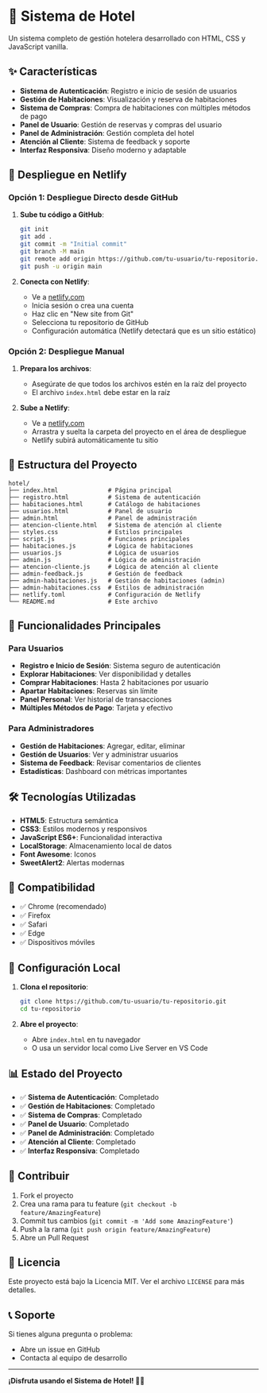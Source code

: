 # 🏨 Sistema de Hotel

Un sistema completo de gestión hotelera desarrollado con HTML, CSS y JavaScript vanilla.

## ✨ Características

- **Sistema de Autenticación**: Registro e inicio de sesión de usuarios
- **Gestión de Habitaciones**: Visualización y reserva de habitaciones
- **Sistema de Compras**: Compra de habitaciones con múltiples métodos de pago
- **Panel de Usuario**: Gestión de reservas y compras del usuario
- **Panel de Administración**: Gestión completa del hotel
- **Atención al Cliente**: Sistema de feedback y soporte
- **Interfaz Responsiva**: Diseño moderno y adaptable

## 🚀 Despliegue en Netlify

### Opción 1: Despliegue Directo desde GitHub

1. **Sube tu código a GitHub**:
   ```bash
   git init
   git add .
   git commit -m "Initial commit"
   git branch -M main
   git remote add origin https://github.com/tu-usuario/tu-repositorio.git
   git push -u origin main
   ```

2. **Conecta con Netlify**:
   - Ve a [netlify.com](https://netlify.com)
   - Inicia sesión o crea una cuenta
   - Haz clic en "New site from Git"
   - Selecciona tu repositorio de GitHub
   - Configuración automática (Netlify detectará que es un sitio estático)

### Opción 2: Despliegue Manual

1. **Prepara los archivos**:
   - Asegúrate de que todos los archivos estén en la raíz del proyecto
   - El archivo `index.html` debe estar en la raíz

2. **Sube a Netlify**:
   - Ve a [netlify.com](https://netlify.com)
   - Arrastra y suelta la carpeta del proyecto en el área de despliegue
   - Netlify subirá automáticamente tu sitio

## 📁 Estructura del Proyecto

```
hotel/
├── index.html              # Página principal
├── registro.html           # Sistema de autenticación
├── habitaciones.html       # Catálogo de habitaciones
├── usuarios.html           # Panel de usuario
├── admin.html              # Panel de administración
├── atencion-cliente.html   # Sistema de atención al cliente
├── styles.css              # Estilos principales
├── script.js               # Funciones principales
├── habitaciones.js         # Lógica de habitaciones
├── usuarios.js             # Lógica de usuarios
├── admin.js                # Lógica de administración
├── atencion-cliente.js     # Lógica de atención al cliente
├── admin-feedback.js       # Gestión de feedback
├── admin-habitaciones.js   # Gestión de habitaciones (admin)
├── admin-habitaciones.css  # Estilos de administración
├── netlify.toml            # Configuración de Netlify
└── README.md               # Este archivo
```

## 🎯 Funcionalidades Principales

### Para Usuarios
- **Registro e Inicio de Sesión**: Sistema seguro de autenticación
- **Explorar Habitaciones**: Ver disponibilidad y detalles
- **Comprar Habitaciones**: Hasta 2 habitaciones por usuario
- **Apartar Habitaciones**: Reservas sin límite
- **Panel Personal**: Ver historial de transacciones
- **Múltiples Métodos de Pago**: Tarjeta y efectivo

### Para Administradores
- **Gestión de Habitaciones**: Agregar, editar, eliminar
- **Gestión de Usuarios**: Ver y administrar usuarios
- **Sistema de Feedback**: Revisar comentarios de clientes
- **Estadísticas**: Dashboard con métricas importantes

## 🛠️ Tecnologías Utilizadas

- **HTML5**: Estructura semántica
- **CSS3**: Estilos modernos y responsivos
- **JavaScript ES6+**: Funcionalidad interactiva
- **LocalStorage**: Almacenamiento local de datos
- **Font Awesome**: Iconos
- **SweetAlert2**: Alertas modernas

## 📱 Compatibilidad

- ✅ Chrome (recomendado)
- ✅ Firefox
- ✅ Safari
- ✅ Edge
- ✅ Dispositivos móviles

## 🔧 Configuración Local

1. **Clona el repositorio**:
   ```bash
   git clone https://github.com/tu-usuario/tu-repositorio.git
   cd tu-repositorio
   ```

2. **Abre el proyecto**:
   - Abre `index.html` en tu navegador
   - O usa un servidor local como Live Server en VS Code

## 📊 Estado del Proyecto

- ✅ **Sistema de Autenticación**: Completado
- ✅ **Gestión de Habitaciones**: Completado
- ✅ **Sistema de Compras**: Completado
- ✅ **Panel de Usuario**: Completado
- ✅ **Panel de Administración**: Completado
- ✅ **Atención al Cliente**: Completado
- ✅ **Interfaz Responsiva**: Completado

## 🤝 Contribuir

1. Fork el proyecto
2. Crea una rama para tu feature (`git checkout -b feature/AmazingFeature`)
3. Commit tus cambios (`git commit -m 'Add some AmazingFeature'`)
4. Push a la rama (`git push origin feature/AmazingFeature`)
5. Abre un Pull Request

## 📄 Licencia

Este proyecto está bajo la Licencia MIT. Ver el archivo `LICENSE` para más detalles.

## 📞 Soporte

Si tienes alguna pregunta o problema:
- Abre un issue en GitHub
- Contacta al equipo de desarrollo

---

**¡Disfruta usando el Sistema de Hotel! 🏨✨** 